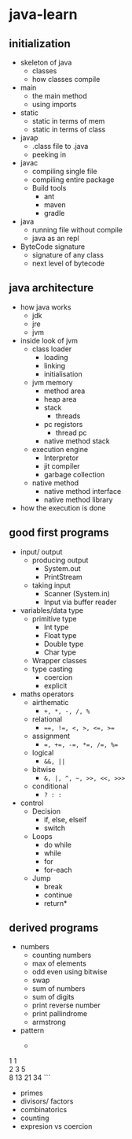 # java-learn

## initialization
- skeleton of java
	- classes
	- how classes compile
- main
	- the main method
	- using imports
- static
	- static in terms of mem
	- static in terms of class
- javap
	- .class file to .java
	- peeking in 
- javac
	- compiling single file
	- compiling entire package
	- Build tools
		- ant
		- maven
		- gradle
- java
	- running file without compile
	- java as an repl
- ByteCode signature
	- signature of any class
	- next level of bytecode


## java architecture
- how java works
	- jdk
	- jre
	- jvm
- inside look of jvm
	- class loader
		- loading
		- linking
		- initialisation
	- jvm memory
		- method area
		- heap area
		- stack
			- threads
		- pc registors
			- thread pc
		- native method stack
	- execution engine
		- Interpretor
		- jit compiler
		- garbage collection
	- native method
		- native method interface
		- native method library
- how the execution is done

## good first programs
- input/ output
	- producing output
		- System.out
		- PrintStream
	- taking input
		- Scanner (System.in)
		- Input via buffer reader
- variables/data type
	- primitive type
		- Int type
		- Float type
		- Double type
		- Char type
	- Wrapper classes
	- type casting
		- coercion
		- explicit
- maths operators
	- airthematic
		- ```+, *, -, /, % ```
	- relational
		- ```==, !=, <, >, <=, >= ```
	- assignment
		- ```=, +=, -=, *=, /=, %= ```
	- logical
		- ```&&, || ```
	- bitwise
		- ```&, |, ^, ~, >>, <<, >>> ```
	- conditional
		- ```? : : ```
- control
	- Decision
		- if, else, elseif
		- switch
	- Loops
		- do while
		- while
		- for
		- for-each
	- Jump
		- break
		- continue
		- return*

## derived programs
- numbers
	- counting numbers
	- max of elements
	- odd even using bitwise
	- swap
	- sum of numbers
	- sum of digits
	- print reverse number
	- print pallindrome
	- armstrong
- pattern
	- ```0  
1    1  
2    3    5  
8   13  21  34 ```
- primes
- divisors/ factors
- combinatorics
- counting
- expresion vs coercion